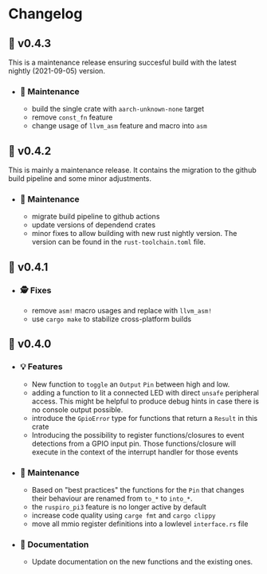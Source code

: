 # Changelog

## :melon: v0.4.3

This is a maintenance release ensuring succesful build with the latest nightly (2021-09-05) version.

- ### :wrench: Maintenance

  - build the single crate with `aarch-unknown-none` target
  - remove `const_fn` feature
  - change usage of `llvm_asm` feature and macro into `asm`
  
## :peach: v0.4.2

This is mainly a maintenance release. It contains the migration to the github build pipeline and some minor adjustments.

- ### :wrench: Maintenance

  - migrate build pipeline to github actions
  - update versions of dependend crates
  - minor fixes to allow building with new rust nightly version. The version can be found in the `rust-toolchain.toml` file.

## :banana: v0.4.1

- ### :detective: Fixes

  - remove `asm!` macro usages and replace with `llvm_asm!`
  - use `cargo make` to stabilize cross-platform builds

## :pizza: v0.4.0

- ### :bulb: Features

  - New function to ``toggle`` an ``Output`` ``Pin`` between high and low.
  - adding a function to lit a connected LED with direct ``unsafe`` peripheral access. This might
    be helpful to produce debug hints in case there is no console output possible.
  - introduce the ``GpioError`` type for functions that return a ``Result`` in this crate
  - Introducing the possibility to register functions/closures to event detections from a GPIO input pin.
    Those functions/closure will execute in the context of the interrupt handler for those events

- ### :wrench: Maintenance

  - Based on "best practices" the functions for the ``Pin`` that changes their behaviour are renamed
    from ``to_*`` to ``into_*``.
  - the ``ruspiro_pi3`` feature is no longer active by default
  - increase code quality using ``carge fmt`` and ``cargo clippy``
  - move all mmio register definitions into a lowlevel ``interface.rs`` file

- ### :book: Documentation

  - Update documentation on the new functions and the existing ones.
